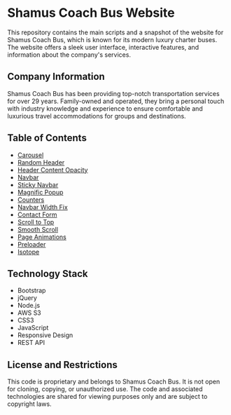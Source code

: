 # Shamus Coach Bus Website

This repository contains the main scripts and a snapshot of the website for Shamus Coach Bus, which is known for its modern luxury charter buses. The website offers a sleek user interface, interactive features, and information about the company's services.

## Company Information

Shamus Coach Bus has been providing top-notch transportation services for over 29 years. Family-owned and operated, they bring a personal touch with industry knowledge and experience to ensure comfortable and luxurious travel accommodations for groups and destinations.

## Table of Contents

- [Carousel](#carousel)
- [Random Header](#random-header)
- [Header Content Opacity](#header-content-opacity)
- [Navbar](#navbar)
- [Sticky Navbar](#sticky-navbar)
- [Magnific Popup](#magnific-popup)
- [Counters](#counters)
- [Navbar Width Fix](#navbar-width-fix)
- [Contact Form](#contact-form)
- [Scroll to Top](#scroll-to-top)
- [Smooth Scroll](#smooth-scroll)
- [Page Animations](#page-animations)
- [Preloader](#preloader)
- [Isotope](#isotope)

## Technology Stack

- Bootstrap
- jQuery
- Node.js
- AWS S3
- CSS3
- JavaScript
- Responsive Design
- REST API

## License and Restrictions

This code is proprietary and belongs to Shamus Coach Bus. It is not open for cloning, copying, or unauthorized use. The code and associated technologies are shared for viewing purposes only and are subject to copyright laws.

